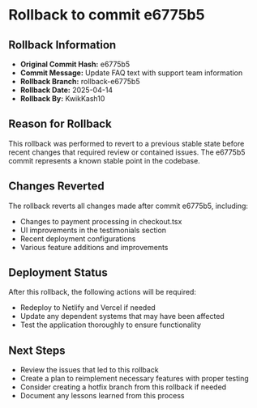 # Rollback to commit e6775b5

## Rollback Information
- **Original Commit Hash:** e6775b5
- **Commit Message:** Update FAQ text with support team information
- **Rollback Branch:** rollback-e6775b5
- **Rollback Date:** 2025-04-14
- **Rollback By:** KwikKash10

## Reason for Rollback
This rollback was performed to revert to a previous stable state before recent changes that required review or contained issues. The e6775b5 commit represents a known stable point in the codebase.

## Changes Reverted
The rollback reverts all changes made after commit e6775b5, including:
- Changes to payment processing in checkout.tsx
- UI improvements in the testimonials section
- Recent deployment configurations
- Various feature additions and improvements

## Deployment Status
After this rollback, the following actions will be required:
- Redeploy to Netlify and Vercel if needed
- Update any dependent systems that may have been affected
- Test the application thoroughly to ensure functionality

## Next Steps
- Review the issues that led to this rollback
- Create a plan to reimplement necessary features with proper testing
- Consider creating a hotfix branch from this rollback if needed
- Document any lessons learned from this process 